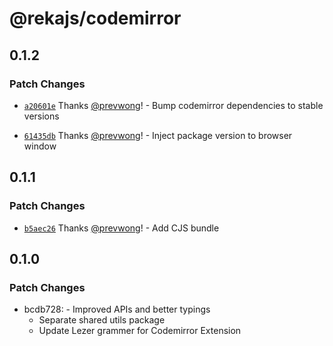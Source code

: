 # @rekajs/codemirror

## 0.1.2

### Patch Changes

- [`a20601e`](https://github.com/prevwong/reka.js/commit/a20601e98ce9ee962d29c5c957f063c420f2e025) Thanks [@prevwong](https://github.com/prevwong)! - Bump codemirror dependencies to stable versions

- [`61435db`](https://github.com/prevwong/reka.js/commit/61435dbfb88326eabe7857e43318a45459b08343) Thanks [@prevwong](https://github.com/prevwong)! - Inject package version to browser window

## 0.1.1

### Patch Changes

- [`b5aec26`](https://github.com/prevwong/reka.js/commit/b5aec26d55685cbc3ade66a16413ef7bf3f46e4a) Thanks [@prevwong](https://github.com/prevwong)! - Add CJS bundle

## 0.1.0

### Patch Changes

- bcdb728: - Improved APIs and better typings
  - Separate shared utils package
  - Update Lezer grammer for Codemirror Extension
